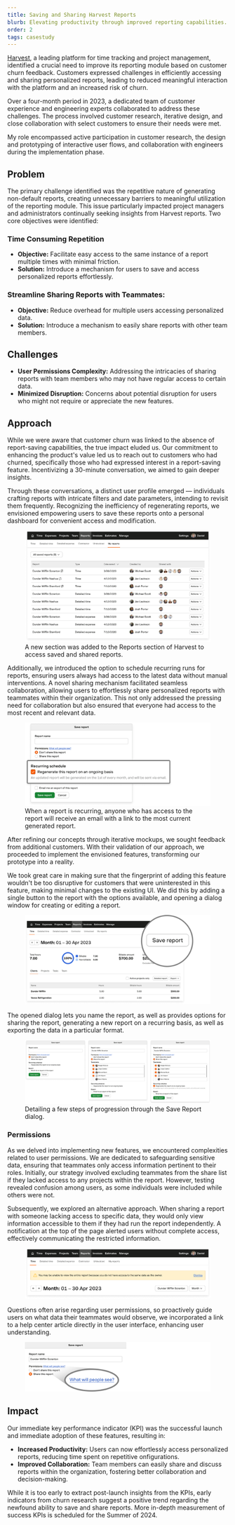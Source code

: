 ```yaml
---
title: Saving and Sharing Harvest Reports
blurb: Elevating productivity through improved reporting capabilities.
order: 2
tags: casestudy
---
```


[Harvest](https://getharvest.com), a leading platform for time tracking and project management, identified a crucial need to improve its reporting module based on customer churn feedback. Customers expressed challenges in efficiently accessing and sharing personalized reports, leading to reduced meaningful interaction with the platform and an increased risk of churn.

Over a four-month period in 2023, a dedicated team of customer experience and engineering experts collaborated to address these challenges. The process involved customer research, iterative design, and close collaboration with select customers to ensure their needs were met.

My role encompassed active participation in customer research, the design and prototyping of interactive user flows, and collaboration with engineers during the implementation phase.

## Problem

The primary challenge identified was the repetitive nature of generating non-default reports, creating unnecessary barriers to meaningful utilization of the reporting module. This issue particularly impacted project managers and administrators continually seeking insights from Harvest reports. Two core objectives were identified:

### Time Consuming Repetition

- **Objective:** Facilitate easy access to the same instance of a report multiple times with minimal friction.
- **Solution:** Introduce a mechanism for users to save and access personalized reports effortlessly.

### Streamline Sharing Reports with Teammates:

- **Objective:** Reduce overhead for multiple users accessing personalized data.
- **Solution:** Introduce a mechanism to easily share reports with other team members.

## Challenges

- **User Permissions Complexity:** Addressing the intricacies of sharing reports with team members who may not have regular access to certain data.
- **Minimized Disruption:** Concerns about potential disruption for users who might not require or appreciate the new features.

## Approach

While we were aware that customer churn was linked to the absence of report-saving capabilities, the true impact eluded us. Our commitment to enhancing the product's value led us to reach out to customers who had churned, specifically those who had expressed interest in a report-saving feature. Incentivizing a 30-minute conversation, we aimed to gain deeper insights.

Through these conversations, a distinct user profile emerged — individuals crafting reports with intricate filters and date parameters, intending to revisit them frequently. Recognizing the inefficiency of regenerating reports, we envisioned empowering users to save these reports onto a personal dashboard for convenient access and modification.

<figure>
  <img src="/img/work/sr-my-reports.png" class="shadow" alt="A new section for accessing saved and shared reports" loading="lazy">
  <figcaption>A new section was added to the Reports section of Harvest to access saved and shared reports.</figcaption>
</figure>

Additionally, we introduced the option to schedule recurring runs for reports, ensuring users always had access to the latest data without manual interventions. A novel sharing mechanism facilitated seamless collaboration, allowing users to effortlessly share personalized reports with teammates within their organization. This not only addressed the pressing need for collaboration but also ensured that everyone had access to the most recent and relevant data.

<figure>
  <img src="/img/work/sr-dialog-recurring.png" class="shadow" alt="A close up of setting a recurring report" loading="lazy">
  <figcaption>When a report is recurring, anyone who has access to the report will receive an email with a link to the most current generated report.</figcaption>
</figure>

After refining our concepts through iterative mockups, we sought feedback from additional customers. With their validation of our approach, we proceeded to implement the envisioned features, transforming our prototype into a reality.

We took great care in making sure that the fingerprint of adding this feature wouldn't be too disruptive for customers that were uninterested in this feature, making minimal changes to the existing UI. We did this by adding a single button to the report with the options available, and opening a dialog window for creating or editing a report.

<figure>
  <img src="/img/work/sr-save-report.png" class="shadow" alt="A new save report button" loading="lazy">
</figure>

The opened dialog lets you name the report, as well as provides options for sharing the report, generating a new report on a recurring basis, as well as exporting the data in a particular format.

<figure>
  <img src="/img/work/sr-dialog.png" class="shadow" alt="The save report dialog" loading="lazy">
  <figcaption>Detailing a few steps of progression through the Save Report dialog.</figcaption>
</figure>

### Permissions

As we delved into implementing new features, we encountered complexities related to user permissions. We are dedicated to safeguarding sensitive data, ensuring that teammates only access information pertinent to their roles. Initially, our strategy involved excluding teammates from the share list if they lacked access to any projects within the report. However, testing revealed confusion among users, as some individuals were included while others were not.

Subsequently, we explored an alternative approach. When sharing a report with someone lacking access to specific data, they would only view information accessible to them if they had run the report independently. A notification at the top of the page alerted users without complete access, effectively communicating the restricted information.

<figure>
  <img src="/img/work/sr-time-report.png" class="shadow" alt="An alert showing someone they do not have full access to the report" loading="lazy">
</figure>

Questions often arise regarding user permissions, so proactively guide users on what data their teammates would observe, we incorporated a link to a help center article directly in the user interface, enhancing user understanding.

<figure>
  <img src="/img/work/sr-help.png" class="shadow" alt="Guiding users to the Harvest Help Center" loading="lazy">
</figure>

## Impact

Our immediate key performance indicator (KPI) was the successful launch and immediate adoption of these features, resulting in:

- **Increased Productivity:** Users can now effortlessly access personalized reports, reducing time spent on repetitive onfigurations.
- **Improved Collaboration:** Team members can easily share and discuss reports within the organization, fostering better collaboration and decision-making.

While it is too early to extract post-launch insights from the KPIs, early indicators from churn research suggest a positive trend regarding the newfound ability to save and share reports. More in-depth measurement of success KPIs is scheduled for the Summer of 2024.

